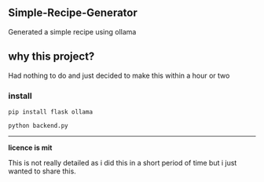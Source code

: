 ## Simple-Recipe-Generator
Generated a simple recipe using ollama
## why this project?
Had nothing to do and just decided to make this within a hour or two
### install
```pip install flask ollama```

```python backend.py```

----
**licence is mit**

This is not really detailed as i did this in a short period of time but i just wanted to share this.